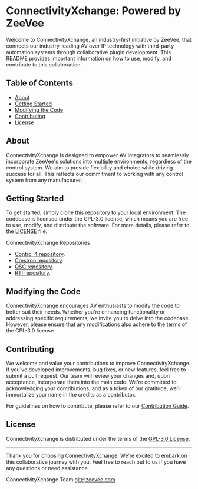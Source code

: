 # ConnectivityXchange: Powered by ZeeVee

Welcome to ConnectivityXchange, an industry-first initiative by ZeeVee, that connects our industry-leading AV over IP technology with third-party automation systems through collaborative plugin development. This README provides important information on how to use, modify, and contribute to this collaboration.

## Table of Contents

- [About](#about)
- [Getting Started](#getting-started)
- [Modifying the Code](#modifying-the-code)
- [Contributing](#contributing)
- [License](#license)

## About

ConnectivityXchange is designed to empower AV integrators to seamlessly incorporate ZeeVee's solutions into multiple environments, regardless of the control system. We aim to provide flexibility and choice while driving success for all. This reflects our commitment to working with any control system from any manufacturer.

## Getting Started

To get started, simply clone this repository to your local environment. The codebase is licensed under the GPL-3.0 license, which means you are free to use, modify, and distribute the software. For more details, please refer to the [LICENSE](/profile/LICENSE) file.

ConnectivityXchange Repositories
- [Control 4 repository](https://github.com/ConnectivityXchange/Control4).
- [Crestron repository](https://github.com/ConnectivityXchange/Crestron).
- [QSC repository](https://github.com/ConnectivityXchange/QSC).
- [RTI repository](https://github.com/ConnectivityXchange/RTI).

## Modifying the Code

ConnectivityXchange encourages AV enthusiasts to modify the code to better suit their needs. Whether you're enhancing functionality or addressing specific requirements, we invite you to delve into the codebase. However, please ensure that any modifications also adhere to the terms of the GPL-3.0 license.

## Contributing

We welcome and value your contributions to improve ConnectivityXchange. If you've developed improvements, bug fixes, or new features, feel free to submit a pull request. Our team will review your changes and, upon acceptance, incorporate them into the main code. We're committed to acknowledging your contributions, and as a token of our gratitude, we'll immortalize your name in the credits as a contributor.

For guidelines on how to contribute, please refer to our [Contribution Guide](/profile/contribution-guide.md).

## License

ConnectivityXchange is distributed under the terms of the [GPL-3.0 License](/profile/LICENSE).

---

Thank you for choosing ConnectivityXchange. We're excited to embark on this collaborative journey with you. Feel free to reach out to us if you have any questions or need assistance.

ConnectivityXchange Team <git@zeevee.com>
